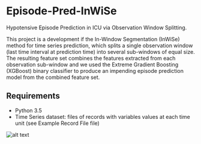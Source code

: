 # Episode-Pred-InWiSe
Hypotensive Episode Prediction in ICU via Observation Window Splitting.

This project is a development if the In-Window Segmentation (InWiSe) method for time series prediction, which splits a single observation window (last time interval at prediction time) into several sub-windows of equal size. The resulting feature set combines the features extracted from each observation sub-window and we used the Extreme Gradient Boosting (XGBoost) binary classifier to produce an impending episode prediction model from the combined feature set.

## Requirements
* Python 3.5
* Time Series dataset: files of records with variables values at each time unit (see Example Record File file)

![alt text](https://github.com/eladtsur/EpisodePrediction-InWiSe-py/edit/master/Images/windows_basic)
